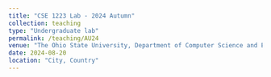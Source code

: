 ```yaml
---
title: "CSE 1223 Lab - 2024 Autumn"
collection: teaching
type: "Undergraduate lab"
permalink: /teaching/AU24
venue: "The Ohio State University, Department of Computer Science and Engineering"
date: 2024-08-20
location: "City, Country"
---
```

